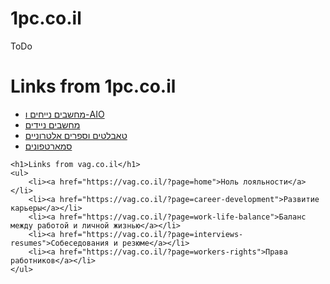# 1pc.co.il
ToDo
 <h1>Links from 1pc.co.il</h1>
    <ul>
        <li><a href="https://1pc.co.il/he/%D7%9E%D7%97%D7%A9%D7%91%D7%99%D7%9D-%D7%90%D7%99%D7%A9%D7%99%D7%99%D7%9D">מחשבים נייחים ו-AIO</a></li>
        <li><a href="https://1pc.co.il/he/%D7%9E%D7%97%D7%A9%D7%91%D7%99%D7%9D-%D7%A0%D7%99%D7%99%D7%93%D7%99%D7%9D">מחשבים ניידים</a></li>
        <li><a href="https://1pc.co.il/he/%D7%98%D7%90%D7%91%D7%9C%D7%98%D7%99%D7%9D-%D7%95%D7%A7%D7%95%D7%A8%D7%90%D7%99-%D7%A1%D7%A4%D7%A8%D7%99%D7%9D">טאבלטים וספרים אלטרוניים</a></li>
        <li><a href="https://1pc.co.il/he/%D7%A1%D7%9E%D7%90%D7%A8%D7%98%D7%A4%D7%95%D7%A0%D7%99%D7%9D">סמארטפונים</a></li>
    </ul>


    <h1>Links from vag.co.il</h1>
    <ul>
        <li><a href="https://vag.co.il/?page=home">Ноль лояльности</a></li>
        <li><a href="https://vag.co.il/?page=career-development">Развитие карьеры</a></li>
        <li><a href="https://vag.co.il/?page=work-life-balance">Баланс между работой и личной жизнью</a></li>
        <li><a href="https://vag.co.il/?page=interviews-resumes">Собеседования и резюме</a></li>
        <li><a href="https://vag.co.il/?page=workers-rights">Права работников</a></li>
    </ul>
